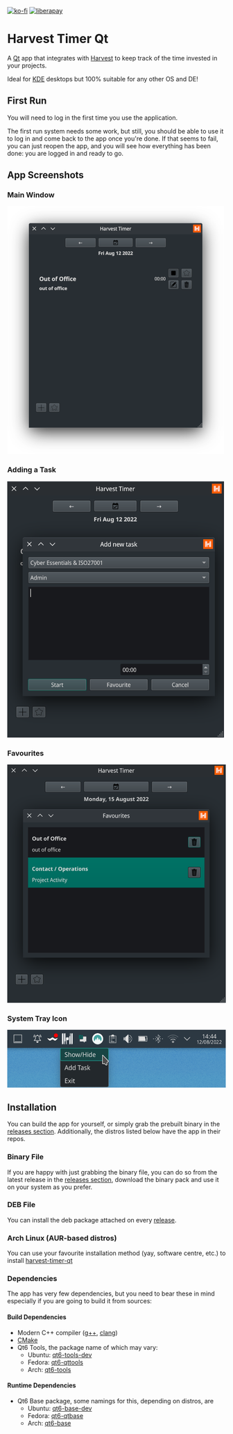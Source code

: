 [![ko-fi](https://ko-fi.com/img/githubbutton_sm.svg)](https://ko-fi.com/U6U6ECJZ8)
[![liberapay](https://img.shields.io/liberapay/receives/jorge-barroso.svg?logo=liberapay)](https://liberapay.com/jorge-barroso/donate)

# Harvest Timer Qt
A [Qt](https://www.qt.io/) app that integrates with [Harvest](https://www.getharvest.com) to keep track of the time invested in your projects.

Ideal for [KDE](https://kde.org/) desktops but 100% suitable for any other OS and DE!

## First Run
You will need to log in the first time you use the application.

The first run system needs some work, but still, you should be able to use it to log in and come back to the app once you're done.
If that seems to fail, you can just reopen the app, and you will see how everything has been done: you are logged in and ready to go.

## App Screenshots
### Main Window
![Main Window](/assets/main_window.png?raw=true "the main window of the application")

### Adding a Task
![Adding a Task](/assets/add_task_window.png?raw=true "the form to add a new task from the applications")

### Favourites
![Favourites Window](/assets/favourites_window.png?raw=true "the application with a separate dialog to quickly choose one of your saved tasks for quick access")

### System Tray Icon
![System Tray](/assets/systray_icon.png?raw=true "the app giving you quick access ")


## Installation
You can build the app for yourself, or simply grab the prebuilt binary in the [releases section](https://github.com/jorge-barroso/harvesttimer-qt/releases).
Additionally, the distros listed below have the app in their repos.

### Binary File
If you are happy with just grabbing the binary file, you can do so from the latest release in the [releases section](https://github.com/jorge-barroso/harvesttimer-qt/releases), download the binary pack and use it on your system as you prefer.

### DEB File
You can install the deb package attached on every [release](https://github.com/jorge-barroso/harvesttimer-qt/releases).

### Arch Linux (AUR-based distros)
You can use your favourite installation method (yay, software centre, etc.) to install [harvest-timer-qt](https://aur.archlinux.org/packages/harvest-timer-qt)

### Dependencies
The app has very few dependencies, but you need to bear these in mind especially if you are going to build it from sources:

#### Build Dependencies
- Modern C++ compiler ([g++](https://gcc.gnu.org/), [clang](http://clang.org/))
- [CMake](https://cmake.org/)
- Qt6 Tools, the package name of which may vary:
  - Ubuntu: [qt6-tools-dev](https://packages.ubuntu.com/search?keywords=qt6-tools-dev&searchon=names&suite=all&section=all)
  - Fedora: [qt6-qttools](https://src.fedoraproject.org/rpms/qt6-qttools)
  - Arch: [qt6-tools](https://archlinux.org/packages/extra/x86_64/qt6-tools/)

#### Runtime Dependencies
- Qt6 Base package, some namings for this, depending on distros, are
    - Ubuntu: [qt6-base-dev](https://packages.ubuntu.com/search?keywords=qt6-base-dev&searchon=names&suite=all&section=all)
    - Fedora: [qt6-qtbase](https://src.fedoraproject.org/rpms/qt6-qtbase)
    - Arch: [qt6-base](https://archlinux.org/packages/extra/x86_64/qt6-base/)
